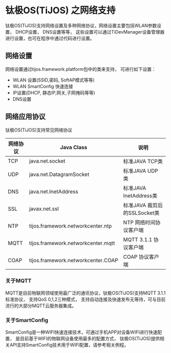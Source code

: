 # 钛极OS(TiJOS) 之网络支持

钛极OS(TiJOS)支持网络设置及多种网络协议，网络设置主要包括WLAN参数设置， DHCP设置， DNS设置等等， 这些设置可以通过TiDevManager设备管理器进行设置，也可在程序中通过代码进行设置。

## 网络设置

网络设置通过tijos.framework.platform包中的类来支持， 可进行如下设置：

- WLAN 设置(SSID,密码, SoftAP模式等等)
- WLAN SmartConfig 快速连接
- IP设置(DHCP, 静态IP,网关,子网掩码等等)
- DNS设置

## 网络应用协议

钛极OS(TiJOS)支持常见网络协议

| 网络协议 | Java Class               | 说明                    |
| ---- | ------------------------ | --------------------- |
| TCP  | java.net.socket          | 标准JAVA  TCP类          |
| UDP  | java.net.DatagramSocket  | 标准JAVA UDP类           |
| DNS  | java.net.InetAddress     | 标准JAVA InetAddress类   |
| SSL  | javax.net.ssl            | 标准JAVA 裁剪后的SSLSocket类 |
| NTP  | tijos.framework.networkcenter.ntp  | NTP 网络时间协议客户端         |
| MQTT | tijos.framework.networkcenter.mqtt | MQTT 3.1.1 协议客户端      |
| COAP | tijos.framework.networkcenter.COAP | COAP 协议客户端      |

### 关于MQTT

MQTT是目前物联网领域使用最广泛的通讯协议，钛极OS(TiJOS)支持MQTT 3.1.1标准协议， 支持QoS 0,1,2三种模式， 支持自动连接及快速发布无等待，可与目前流行的大部分MQTT云服务器集成。

### 关于SmartConfig
SmartConfig是一种WIFI快速连接技术，可通过手机APP对设备WIFI进行快速配置， 是目前基于WIFI的物联网设备使用最多的配置方式， 钛极OS(TiJOS)提供相关API支持SmartConfig技术用于WIFI配置，请参考相关例程。